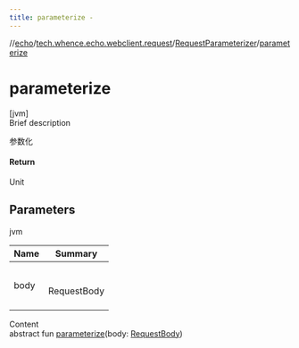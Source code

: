 ```yaml
---
title: parameterize -
---
```

//[echo](../../index.md)/[tech.whence.echo.webclient.request](../index.md)/[RequestParameterizer](index.md)/[parameterize](parameterize.md)



# parameterize  
[jvm]  
Brief description  


参数化



#### Return  


Unit



## Parameters  
  
jvm  
  
|  Name|  Summary| 
|---|---|
| body| <br><br>RequestBody<br><br>
  
  
Content  
abstract fun [parameterize](parameterize.md)(body: [RequestBody](../-request-body/index.md))  



